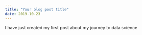 ```yaml
---
title: "Your blog post title"
date: 2019-10-23
---
```

I have just created my first post about my journey to data science
